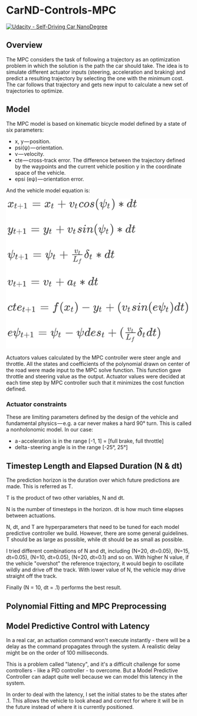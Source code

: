 # CarND-Controls-MPC
[![Udacity - Self-Driving Car NanoDegree](https://s3.amazonaws.com/udacity-sdc/github/shield-carnd.svg)](http://www.udacity.com/drive)

## Overview
The MPC considers the task of following a trajectory as an optimization problem in which the solution is the path the car should take. The idea is to simulate different actuator inputs (steering, acceleration and braking) and predict a resulting trajectory by selecting the one with the minimum cost. The car follows that trajectory and gets new input to calculate a new set of trajectories to optimize. 

## Model

The MPC model is based on kinematic bicycle model defined by a state of six parameters:
* x, y — position.
* psi(ψ) — orientation.
* v — velocity.
* cte — cross-track error. The difference between the trajectory defined by the waypoints and the current vehicle position y in the coordinate space of the vehicle.
* epsi (eψ) — orientation error.

And the vehicle model equation is:

<img src= "images/equation1.png">

Actuators values calculated by the MPC controller were steer angle and throttle. All the states and coefficients of the polynomial drawn on center of the road were made input to the MPC solve function. This function gave throttle and steering value as the output. Actuator values were decided at each time step by MPC controller such that it minimizes the cost function defined.

### Actuator constraints
These are limiting parameters defined by the design of the vehicle and fundamental physics — e.g. a car never makes a hard 90° turn. This is called a nonholonomic model. In our case:

* a - acceleration is in the range [-1, 1] = [full brake, full throttle]
* delta - steering angle is in the range [-25°, 25°]

## Timestep Length and Elapsed Duration (N & dt)

The prediction horizon is the duration over which future predictions are made. This is referred as T.

T is the product of two other variables, N and dt.

N is the number of timesteps in the horizon. dt is how much time elapses between actuations. 

N, dt, and T are hyperparameters that need to be tuned for each model predictive controller we build. However, there are some general guidelines. T should be as large as possible, while dt should be as small as possible.

I tried different combinations of N and dt, including (N=20, dt=0.05), (N=15, dt=0.05), (N=10, dt=0.05), (N=20, dt=0.1) and so on. With higher N value, if the vehicle "overshot" the reference trajectory, it would begin to oscillate wildly and drive off the track. With lower value of N, the vehicle may drive straight off the track.

Finally (N = 10, dt = .1) performs the best result.

## Polynomial Fitting and MPC Preprocessing


## Model Predictive Control with Latency

In a real car, an actuation command won't execute instantly - there will be a delay as the command propagates through the system. A realistic delay might be on the order of 100 milliseconds.

This is a problem called "latency", and it's a difficult challenge for some controllers - like a PID controller - to overcome. But a Model Predictive Controller can adapt quite well because we can model this latency in the system.

In order to deal with the latency, I set the initial states to be the states after .1. This allows the vehicle to look ahead and correct for where it will be in the future instead of where it is currently positioned.



